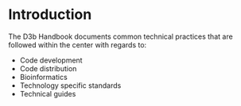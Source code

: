# Introduction

The D3b Handbook documents common technical practices that are followed within
the center with regards to:

* Code development
* Code distribution
* Bioinformatics
* Technology specific standards
* Technical guides
